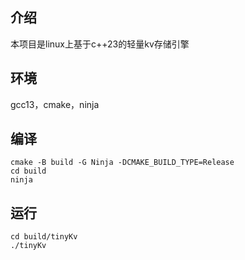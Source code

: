 ## 介绍

本项目是linux上基于c++23的轻量kv存储引擎

## 环境

gcc13，cmake，ninja

## 编译

```shell 
cmake -B build -G Ninja -DCMAKE_BUILD_TYPE=Release
cd build
ninja
```

## 运行

```shell
cd build/tinyKv
./tinyKv
```
